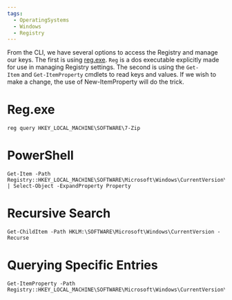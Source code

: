 ```yaml
---
tags:
  - OperatingSystems
  - Windows
  - Registry
---
```

From the CLI, we have several options to access the Registry and manage our keys. The first is using [reg.exe](https://learn.microsoft.com/en-us/windows-server/administration/windows-commands/reg). `Reg` is a dos executable explicitly made for use in managing Registry settings. The second is using the `Get-Item` and `Get-ItemProperty` cmdlets to read keys and values. If we wish to make a change, the use of New-ItemProperty will do the trick.


# Reg.exe 

```powershell-session
reg query HKEY_LOCAL_MACHINE\SOFTWARE\7-Zip
```

# PowerShell 

```powershell-session
Get-Item -Path Registry::HKEY_LOCAL_MACHINE\SOFTWARE\Microsoft\Windows\CurrentVersion\Run | Select-Object -ExpandProperty Property  
```


# Recursive Search 

```powershell-session
Get-ChildItem -Path HKLM:\SOFTWARE\Microsoft\Windows\CurrentVersion -Recurse
```


# Querying Specific Entries

```powershell-session
Get-ItemProperty -Path Registry::HKEY_LOCAL_MACHINE\SOFTWARE\Microsoft\Windows\CurrentVersion\Run
```

